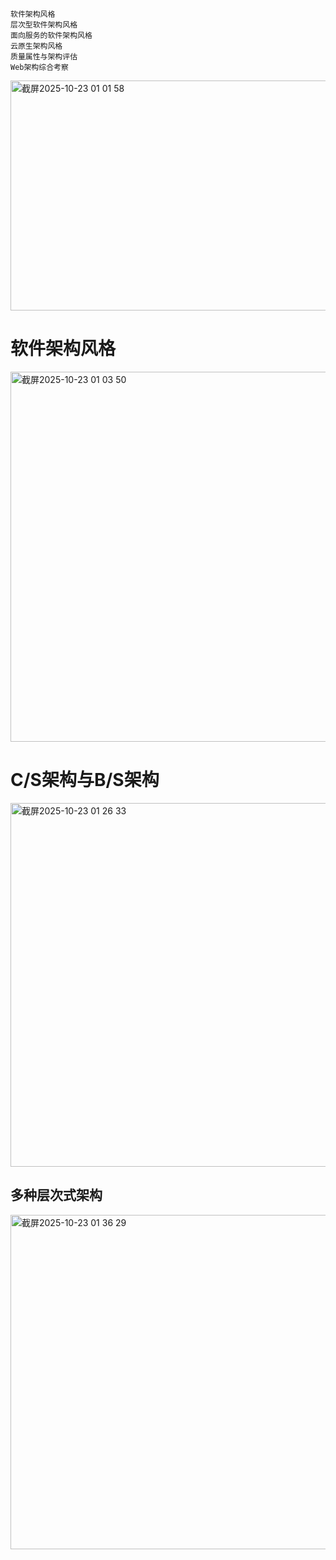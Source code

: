 ```
软件架构风格
层次型软件架构风格
面向服务的软件架构风格
云原生架构风格
质量属性与架构评估
Web架构综合考察
```
<img width="574" height="368" alt="截屏2025-10-23 01 01 58" src="https://github.com/user-attachments/assets/8384f823-42a1-4cb4-a48d-f1a34a61f402" />

# 软件架构风格
<img width="1219" height="592" alt="截屏2025-10-23 01 03 50" src="https://github.com/user-attachments/assets/6c9199e5-ff9c-4378-9013-14f485b686b5" />

# C/S架构与B/S架构
<img width="1105" height="582" alt="截屏2025-10-23 01 26 33" src="https://github.com/user-attachments/assets/67dcb2dd-9d9d-4276-8853-a794bbac8311" />

## 多种层次式架构
<img width="1261" height="535" alt="截屏2025-10-23 01 36 29" src="https://github.com/user-attachments/assets/e381e286-f1fd-42f5-a476-e220807a5cb0" />
